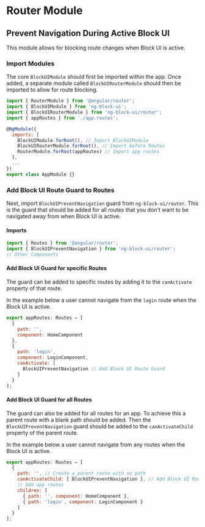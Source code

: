 # Router Module

## Prevent Navigation During Active Block UI
This module allows for blocking route changes when Block UI is active.

### Import Modules
The core `BlockUIModule` should first be imported within the app. Once added, a separate module called `BlockUIRouterModule` should then be imported to allow for route blocking.

```js
import { RouterModule } from '@angular/router';
import { BlockUIModule } from 'ng-block-ui';
import { BlockUIRouterModule } from 'ng-block-ui/router';
import { appRoutes } from './app.routes';

@NgModule({
  imports: [
    BlockUIModule.forRoot(), // Import BlockUIModule
    BlockUIRouterModule.forRoot(), // Import before Routes
    RouterModule.forRoot(appRoutes) // Import app routes
  ],
  ...
})
export class AppModule {}
```

### Add Block UI Route Guard to Routes
Next, import `BlockUIPreventNavigation` guard from `ng-block-ui/router`. This is the guard that should be added for all routes that you don't want to be navigated away from when Block UI is active.

#### Imports
```js
import { Routes } from '@angular/router';
import { BlockUIPreventNavigation } from 'ng-block-ui/router';
// Other Components
```

#### Add Block UI Guard for specific Routes
The guard can be added to specific routes by adding it to the `canActivate` property of that route.

In the example below
a user cannot navigate from the `login` route when the Block UI is active.

```js
export appRoutes: Routes = [
  {
    path: '',
    component: HomeComponent
  },
  {
    path: 'login',
    component: LoginComponent,
    canActivate: [
      BlockUIPreventNavigation // Add Block UI Route Guard
    ]
  }
];
```

#### Add Block UI Guard for all Routes
The guard can also be added for all routes for an app. To achieve this a parent route with a blank path should be added. Then the `BlockUIPreventNavigation` guard should be added to the `canActivateChild` property of the parent route.

In the example below a user cannot navigate from any routes when the Block UI is active.

```js
export appRoutes: Routes = [
  {
    path: '', // Create a parent route with no path
    canActivateChild: [ BlockUIPreventNavigation ], // Add Block UI Route Guard
    // Add app routes
    children: [
      { path: '', component: HomeComponent },
      { path: 'login', component: LoginComponent }
    ]
  }
];
```
